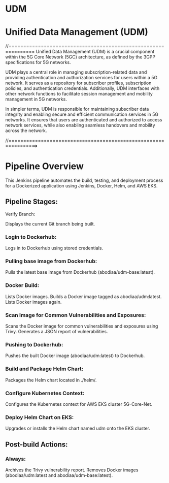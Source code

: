# UDM
# Unified Data Management (UDM)
//===============================================================
Unified Data Management (UDM) is a crucial component within the 5G Core Network (5GC) architecture, as defined by the 3GPP specifications for 5G networks.

UDM plays a central role in managing subscription-related data and providing authentication and authorization services for users within a 5G network. It serves as a repository for subscriber profiles, subscription policies, and authentication credentials. Additionally, UDM interfaces with other network functions to facilitate session management and mobility management in 5G networks.

In simpler terms, UDM is responsible for maintaining subscriber data integrity and enabling secure and efficient communication services in 5G networks. It ensures that users are authenticated and authorized to access network services, while also enabling seamless handovers and mobility across the network.

//================================================================>

# Pipeline Overview
This Jenkins pipeline automates the build, testing, and deployment process for a Dockerized application using Jenkins, Docker, Helm, and AWS EKS.

## Pipeline Stages:
Verify Branch:

Displays the current Git branch being built.
### Login to Dockerhub:

Logs in to Dockerhub using stored credentials.
### Pulling base image from Dockerhub:

Pulls the latest base image from Dockerhub (abodiaa/udm-base:latest).
### Docker Build:

Lists Docker images.
Builds a Docker image tagged as abodiaa/udm:latest.
Lists Docker images again.
### Scan Image for Common Vulnerabilities and Exposures:

Scans the Docker image for common vulnerabilities and exposures using Trivy.
Generates a JSON report of vulnerabilities.
### Pushing to Dockerhub:

Pushes the built Docker image (abodiaa/udm:latest) to Dockerhub.
### Build and Package Helm Chart:

Packages the Helm chart located in ./helm/.
### Configure Kubernetes Context:

Configures the Kubernetes context for AWS EKS cluster 5G-Core-Net.
### Deploy Helm Chart on EKS:

Upgrades or installs the Helm chart named udm onto the EKS cluster.
## Post-build Actions:
### Always:
Archives the Trivy vulnerability report.
Removes Docker images (abodiaa/udm:latest and abodiaa/udm-base:latest).

